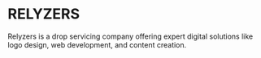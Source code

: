 # RELYZERS
Relyzers is a  drop servicing company  offering expert digital solutions like logo design, web development, and content creation.
